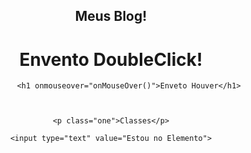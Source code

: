 <!DOCTYPE html>
<html lang="pt-BR">
<head>
    <meta charset="UTF-8">
    <meta http-equiv="X-UA-Compatible" content="IE=edge">
    <meta name="viewport" content="width=device-width, initial-scale=1.0">
    <title>Meus Blog </title>
    <style>
        .active{
            color: crimson;
        }
        .green{
            background-color: darkgreen;
        }
    </style>

</head>
    <body>
        <header class="bg">
            <h2 onclick="print()" class="one"     id="blog-title">Meus Blog!</h2>
            <h1 ondblclick="duploclick()">Envento DoubleClick!</h1>

            <h1 onmouseover="onMouseOver()">Enveto Houver</h1>


            
    <p class="one">Classes</p>

    <input type="text" value="Estou no Elemento">
</header>
</body>

<script src="./script.js">

</script>
</html>